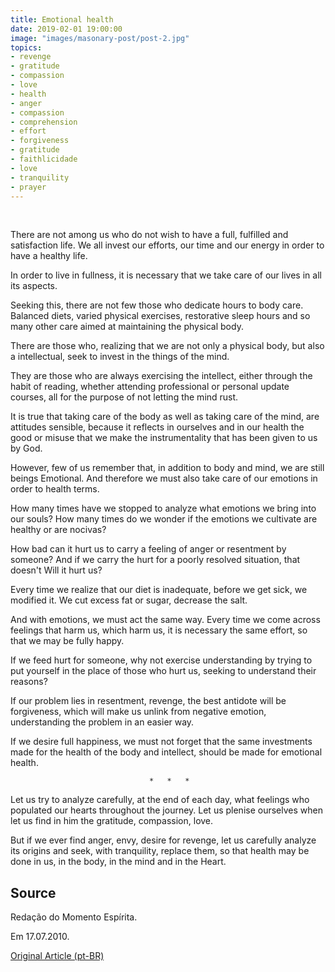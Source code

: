 ```yaml
---
title: Emotional health
date: 2019-02-01 19:00:00
image: "images/masonary-post/post-2.jpg"
topics: 
- revenge
- gratitude
- compassion
- love
- health
- anger
- compassion
- comprehension
- effort
- forgiveness
- gratitude
- faithlicidade
- love
- tranquility
- prayer
---
```

 

There are not among us who do not wish to have a full, fulfilled and satisfaction life.
We all invest our efforts, our time and our energy in order to have
a healthy life.

In order to live in fullness, it is necessary that we take care of our lives in
all its aspects.

Seeking this, there are not few those who dedicate hours to body care.
Balanced diets, varied physical exercises, restorative sleep hours and
so many other care aimed at maintaining the physical body.

There are those who, realizing that we are not only a physical body, but also a
intellectual, seek to invest in the things of the mind.

They are those who are always exercising the intellect, either through the habit of
reading, whether attending professional or personal update courses, all
for the purpose of not letting the mind rust.

It is true that taking care of the body as well as taking care of the mind, are attitudes
sensible, because it reflects in ourselves and in our health the good or misuse that
we make the instrumentality that has been given to us by God.

However, few of us remember that, in addition to body and mind, we are still beings
Emotional. And therefore we must also take care of our emotions in order to
health terms.

How many times have we stopped to analyze what emotions we bring into our souls?
How many times do we wonder if the emotions we cultivate are healthy or are
nocivas?

How bad can it hurt us to carry a feeling of anger or resentment
by someone? And if we carry the hurt for a poorly resolved situation, that doesn't
Will it hurt us?

Every time we realize that our diet is inadequate, before
we get sick, we modified it. We cut excess fat or sugar, decrease
the salt.

And with emotions, we must act the same way. Every time we come across
feelings that harm us, which harm us, it is necessary the same
effort, so that we may be fully happy.

If we feed hurt for someone, why not exercise understanding by trying to
put yourself in the place of those who hurt us, seeking to understand their reasons?

If our problem lies in resentment, revenge, the best antidote will be
forgiveness, which will make us unlink from negative emotion, understanding the problem
in an easier way.

If we desire full happiness, we must not forget that the same
investments made for the health of the body and intellect, should be made
for emotional health.

                                   *   *   *

Let us try to analyze carefully, at the end of each day, what feelings
who populated our hearts throughout the journey. Let us plenise ourselves when
let us find in him the gratitude, compassion, love.

But if we ever find anger, envy, desire for revenge,
let us carefully analyze its origins and seek, with tranquility,
replace them, so that health may be done in us, in the body, in the mind and in the
Heart.

## Source
Redação do Momento Espírita.

Em 17.07.2010.

[Original Article (pt-BR)](http://momento.com.br/pt/ler_texto.php?id=2671)

